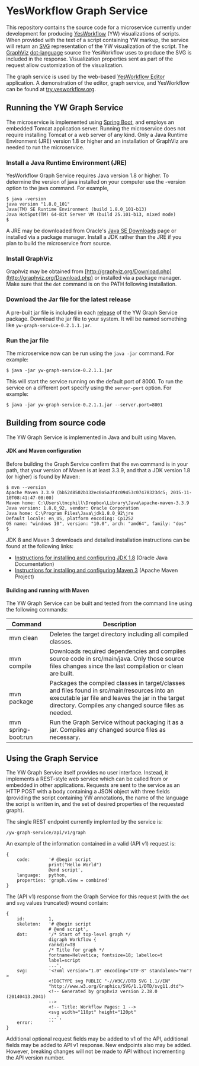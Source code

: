 YesWorkflow Graph Service
=========================

This repository contains the source code for a microservice currently under development for producing [YesWorkflow](https://github.com/yesworkflow-org/yw-prototypes/blob/master/README.md) (YW) visualizations of scripts.  When provided with the text of a script containing YW markup, the service will return an [SVG](https://www.w3.org/Graphics/SVG/) representation of the YW visualization of the script.  The [GraphViz](http://graphviz.org/) [dot-language](http://graphviz.org/content/dot-language) source the YesWorkflow uses to produce the SVG is included in the response. Visualization properties sent as part of the request allow customization of the visualization.

The graph service is used by the web-based [YesWorkflow Editor](https://github.com/yesworkflow-org/yw-editor-webapp) application. A demonstration of the editor, graph service, and YesWorkflow can be found at [try.yesworkflow.org](http://try.yesworkflow.org).

Running the YW Graph Service
----------------------------
The microservice is implemented using [Spring Boot](http://projects.spring.io/spring-boot/), and employs an embedded Tomcat application server. Running the microservice does not require installing Tomcat or a web server of any kind. Only a Java Runtime Environment (JRE) version 1.8 or higher and an installation of GraphViz are needed to run the microservice.

### Install a Java Runtime Environment (JRE)

YesWorkflow Graph Service requires Java version 1.8 or higher. To determine the version of java installed on your computer use the -version option to the java command. For example,


    $ java -version
    java version "1.8.0_101"
    Java(TM) SE Runtime Environment (build 1.8.0_101-b13)
    Java HotSpot(TM) 64-Bit Server VM (build 25.101-b13, mixed mode)
    $

 A JRE may be downloaded from Oracle's [Java SE Downloads](http://www.oracle.com/technetwork/java/javase/downloads/jdk8-downloads-2133151.html) page or installed via a package manager. Install a JDK rather than the JRE if you plan to build the microservice from source.

### Install GraphViz

Graphviz may be obtained from  [http://graphviz.org/Download.php](http://graphviz.org/Download.php) or installed via a package manager. Make sure that the `dot` command is on the PATH following installation.

### Download the Jar file for the latest release

A pre-built jar file is included in each [release](https://github.com/yesworkflow-org/yw-graph-service/releases) of the YW Graph Service package.  Download the jar file to your system.  It will be named something like `yw-graph-service-0.2.1.1.jar`.

### Run the jar file

The microservice now can be run using the `java -jar` command. For example:

    $ java -jar yw-graph-service-0.2.1.1.jar 

This will start the service running on the default port of 8000. To run the service on a different port specify using the `server-port` option.  For example:

    $ java -jar yw-graph-service-0.2.1.1.jar --server.port=8001


Building from source code
-------------------------

The YW Graph Service is implemented in Java and built using Maven.

#### JDK and Maven configuration

Before building the Graph Service confirm that the `mvn` command is in your path, that your version of Maven is at least 3.3.9, and that a JDK version 1.8 (or higher) is found by Maven:
    
    $ mvn --version
    Apache Maven 3.3.9 (bb52d8502b132ec0a5a3f4c09453c07478323dc5; 2015-11-10T08:41:47-08:00)
    Maven home: C:\Users\tmcphill\Dropbox\Library\Java\apache-maven-3.3.9
    Java version: 1.8.0_92, vendor: Oracle Corporation
    Java home: C:\Program Files\Java\jdk1.8.0_92\jre
    Default locale: en_US, platform encoding: Cp1252
    OS name: "windows 10", version: "10.0", arch: "amd64", family: "dos"
    $

JDK 8 and Maven 3 downloads and detailed installation instructions can be found at the following links:

- [Instructions for installing and configuring JDK 1.8](http://docs.oracle.com/javase/8/docs/technotes/guides/install/install_overview.html) (Oracle Java Documentation)
- [Instructions for installing and configuring Maven 3](http://maven.apache.org/download.cgi) (Apache Maven Project)

#### Building and running with Maven

The YW Graph Service can be built and tested from the command line using the following commands:

Command       | Description
--------------|------------
mvn clean     | Deletes the target directory including all compiled classes.
mvn compile   | Downloads required dependencies and compiles source code in src/main/java.  Only those source files changes since the last compilation or clean are built.
mvn package   | Packages the compiled classes in target/classes and files found in src/main/resources into an executable jar file and leaves the jar in the target directory.  Compiles any changed source files as needed.
mvn spring-boot:run | Run the Graph Service without packaging it as a jar.  Compiles any changed source files as necessary.

Using the Graph Service
-----------------------

The YW Graph Service itself provides no user interface.  Instead, it implements a REST-style web service which can be called from or embedded in other applications. Requests are sent to the service as an HTTP POST with a body containing a JSON object with three fields (providing the script containing YW annotations, the name of the language the script is written in, and the set of desired properties of the requested graph).

The single REST endpoint currently implemted by the service is:

    /yw-graph-service/api/v1/graph

An example of the information contained in a valid (API v1) request is:

    {
        code:       '# @begin script
                    print("Hello World")
                    @end script',
        language:   python,
        properties: 'graph.view = combined'
    }

The (API v1) response from the Graph Service for this request (with the `dot` and `svg` values truncated) wound contain:

    {
        id:         1, 
        skeleton:   '# @begin script
                    # @end script',
        dot:        '/* Start of top-level graph */
                    digraph Workflow {
                    rankdir=TB
                    /* Title for graph */
                    fontname=Helvetica; fontsize=18; labelloc=t
                    label=script
                    ...',
        svg:        '<?xml version="1.0" encoding="UTF-8" standalone="no"?>
                    <!DOCTYPE svg PUBLIC "-//W3C//DTD SVG 1.1//EN"
                    "http://www.w3.org/Graphics/SVG/1.1/DTD/svg11.dtd">
                    <!-- Generated by graphviz version 2.38.0 (20140413.2041)
                    -->
                    <!-- Title: Workflow Pages: 1 -->
                    <svg width="110pt" height="120pt"
                    ...',
        error:      ''
    }

Additional optional request fields may be added to v1 of the API, additional fields may be added to API v1 response.  New endpoints also may be added.  However, breaking changes will not be made to API without incrementing the API version number.